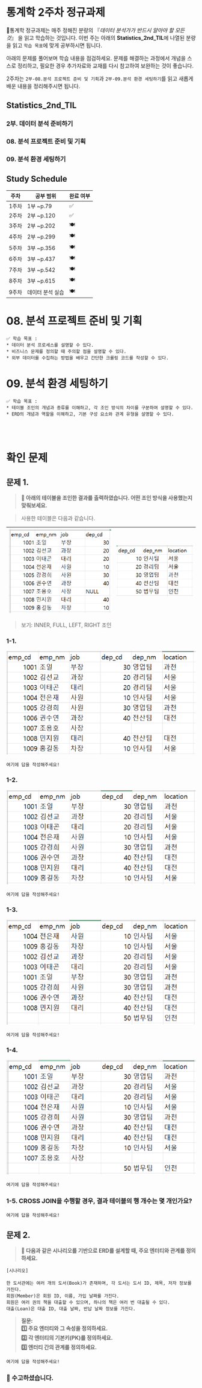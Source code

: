 # 통계학 2주차 정규과제

📌통계학 정규과제는 매주 정해진 분량의 『*데이터 분석가가 반드시 알아야 할 모든 것*』 을 읽고 학습하는 것입니다. 이번 주는 아래의 **Statistics_2nd_TIL**에 나열된 분량을 읽고 `학습 목표`에 맞게 공부하시면 됩니다.

아래의 문제를 풀어보며 학습 내용을 점검하세요. 문제를 해결하는 과정에서 개념을 스스로 정리하고, 필요한 경우 추가자료와 교재를 다시 참고하여 보완하는 것이 좋습니다.

2주차는 `2부-08.분석 프로젝트 준비 및 기획`과 `2부-09.분석 환경 세팅하기`를 읽고 새롭게 배운 내용을 정리해주시면 됩니다.


## Statistics_2nd_TIL

### 2부. 데이터 분석 준비하기
### 08. 분석 프로젝트 준비 및 기획
### 09. 분석 환경 세팅하기



## Study Schedule

|주차 | 공부 범위     | 완료 여부 |
|----|--------------|----------|
|1주차| 1부 ~p.79    | ✅      |
|2주차| 2부 ~p.120   | ✅      | 
|3주차| 2부 ~p.202   | 🍽️      | 
|4주차| 2부 ~p.299   | 🍽️      | 
|5주차| 3부 ~p.356   | 🍽️      | 
|6주차| 3부 ~p.437   | 🍽️      | 
|7주차| 3부 ~p.542   | 🍽️      | 
|8주차| 3부 ~p.615   | 🍽️      | 
|9주차|데이터 분석 실습| 🍽️      |

<!-- 여기까진 그대로 둬 주세요-->

# 08. 분석 프로젝트 준비 및 기획

```
✅ 학습 목표 :
* 데이터 분석 프로세스를 설명할 수 있다.
* 비즈니스 문제를 정의할 때 주의할 점을 설명할 수 있다.
* 외부 데이터를 수집하는 방법을 배우고 간단한 크롤링 코드를 작성할 수 있다.
```
<!-- 새롭게 배운 내용을 자유롭게 정리해주세요.-->


# 09. 분석 환경 세팅하기

```
✅ 학습 목표 :
* 테이블 조인의 개념과 종류를 이해하고, 각 조인 방식의 차이를 구분하여 설명할 수 있다.
* ERD의 개념과 역할을 이해하고, 기본 구성 요소와 관계 유형을 설명할 수 있다.
```

<!-- 새롭게 배운 내용을 자유롭게 정리해주세요.-->


<br>
<br>

# 확인 문제

## 문제 1.

> **🧚 아래의 테이블을 조인한 결과를 출력하였습니다. 어떤 조인 방식을 사용했는지 맞춰보세요.**

> 사용한 테이블은 다음과 같습니다.

![TABLE1](./File/2.6.PNG)|![TABLE2](/File/2.7.PNG)
---|---|

> 보기: INNER, FULL, LEFT, RIGHT 조인

<!-- 테이블 조인의 종류를 이해하였는지 확인하기 위한 문제입니다. 각 테이블이 어떤 조인 방식을 이용하였을지 고민해보고 각 테이블 아래에 답을 작성해주세요.-->

### 1-1. 
![TABLE](/File/2-1.PNG)
```
여기에 답을 작성해주세요!
```

### 1-2. 
![TABLE](/File/2-3.PNG)
```
여기에 답을 작성해주세요!
```

### 1-3. 
![TABLE](/File/2-2.PNG)
```
여기에 답을 작성해주세요!
```

### 1-4. 
![TABLE](/File/2-4.PNG)
```
여기에 답을 작성해주세요!
```

### 1-5. CROSS JOIN을 수행할 경우, 결과 테이블의 행 개수는 몇 개인가요?
```
여기에 답을 작성해주세요!
```

## 문제 2.

> **🧚 다음과 같은 시나리오를 기반으로 ERD를 설계할 때, 주요 엔터티와 관계를 정의하세요.**

```
[시나리오]

한 도서관에는 여러 개의 도서(Book)가 존재하며, 각 도서는 도서 ID, 제목, 저자 정보를 가진다.
회원(Member)은 회원 ID, 이름, 가입 날짜를 가진다.
회원은 여러 권의 책을 대출할 수 있으며, 하나의 책은 여러 번 대출될 수 있다.
대출(Loan)은 대출 ID, 대출 날짜, 반납 날짜 정보를 가진다.
```

> **질문:   
1️⃣ 주요 엔터티와 그 속성을 정의하세요.   
2️⃣ 각 엔터티의 기본키(PK)를 정의하세요.   
3️⃣ 엔터티 간의 관계를 정의하세요.**

<!-- ERD에 관한 문제입니다. 엔터티의 정의와 관계 유형을 떠올려보세요.-->

<!--참고. 기본키는 각 엔터티에서 레코드를 고유하게 식별하기 위해 설정됩니다-->

```
여기에 답을 작성해주세요!
```

### 🎉 수고하셨습니다.